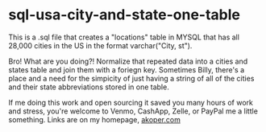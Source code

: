 # sql-usa-city-and-state-one-table
This is a .sql file that creates a "locations" table in MYSQL that has all 28,000 cities in the US in the format varchar("City, st").

Bro! What are you doing?! Normalize that repeated data into a cities and states table and join them with a foriegn key.  Sometimes Billy, there's a place and a need for the simpicity of just having a string of all of the cities and their state abbreviations stored in one table.

If me doing this work and open sourcing it saved you many hours of work and stress, you're welcome to Venmo, CashApp, Zelle, or PayPal me a little something.  Links are on my homepage, [akoper.com](http://www.akoper.com/)

